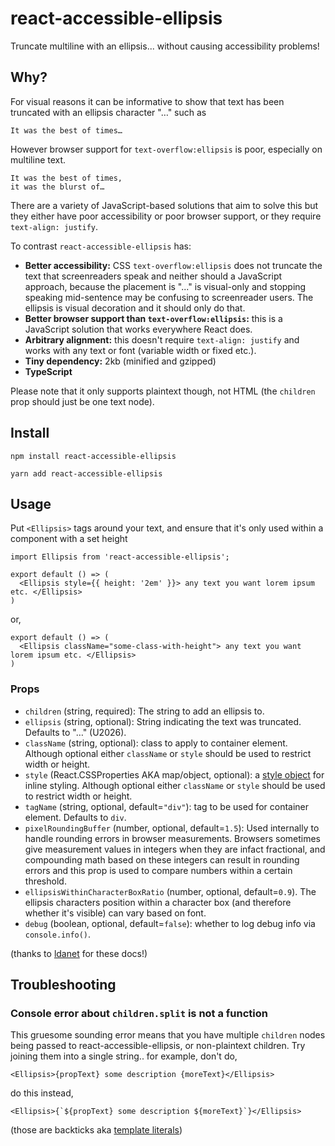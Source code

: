 # react-accessible-ellipsis

Truncate multiline with an ellipsis... without causing accessibility problems!

## Why?

For visual reasons it can be informative to show that text has been truncated with an ellipsis character "…" such as

    It was the best of times…

However browser support for `text-overflow:ellipsis` is poor, especially on multiline text.

    It was the best of times,
    it was the blurst of…

There are a variety of JavaScript-based solutions that aim to solve this but they either have poor accessibility or poor browser support, or they require `text-align: justify`.

To contrast `react-accessible-ellipsis` has:

- **Better accessibility:** CSS `text-overflow:ellipsis` does not truncate the text that screenreaders speak and neither should a JavaScript approach, because the placement is "..." is visual-only and stopping speaking mid-sentence may be confusing to screenreader users. The ellipsis is visual decoration and it should only do that.
- **Better browser support than `text-overflow:ellipsis`:** this is a JavaScript solution that works everywhere React does.
- **Arbitrary alignment:** this doesn't require `text-align: justify` and works with any text or font (variable width or fixed etc.).
- **Tiny dependency:** 2kb (minified and gzipped)
- **TypeScript**

Please note that it only supports plaintext though, not HTML (the `children` prop should just be one text node).

## Install

    npm install react-accessible-ellipsis

    yarn add react-accessible-ellipsis

## Usage

Put `<Ellipsis>` tags around your text, and ensure that it's only used within a component with a set height

    import Ellipsis from 'react-accessible-ellipsis';

    export default () => (
      <Ellipsis style={{ height: '2em' }}> any text you want lorem ipsum etc. </Ellipsis>
    )

or,

    export default () => (
      <Ellipsis className="some-class-with-height"> any text you want lorem ipsum etc. </Ellipsis>
    )

### Props

- `children` (string, required): The string to add an ellipsis to.
- `ellipsis` (string, optional): String indicating the text was truncated. Defaults to "…" (U2026).
- `className` (string, optional): class to apply to container element. Although optional either `className` or `style` should be used to restrict width or height.
- `style` (React.CSSProperties AKA map/object, optional): a [style object](https://reactjs.org/docs/dom-elements.html#style) for inline styling. Although optional either `className` or `style` should be used to restrict width or height.
- `tagName` (string, optional, default=`"div"`): tag to be used for container element. Defaults to `div`.
- `pixelRoundingBuffer` (number, optional, default=`1.5`): Used internally to handle rounding errors in browser measurements. Browsers sometimes give measurement values in integers when they are infact fractional, and compounding math based on these integers can result in rounding errors and this prop is used to compare numbers within a certain threshold.
- `ellipsisWithinCharacterBoxRatio` (number, optional, default=`0.9`). The ellipsis characters position within a character box (and therefore whether it's visible) can vary based on font.
- `debug` (boolean, optional, default=`false`): whether to log debug info via `console.info()`.

(thanks to [ldanet](https://github.com/ldanet) for these docs!)

## Troubleshooting

### Console error about `children.split` is not a function

This gruesome sounding error means that you have multiple `children` nodes being passed to react-accessible-ellipsis, or non-plaintext children. Try joining them into a single string.. for example, don't do,

    <Ellipsis>{propText} some description {moreText}</Ellipsis>

do this instead,

    <Ellipsis>{`${propText} some description ${moreText}`}</Ellipsis>

(those are backticks aka [template literals](https://developer.mozilla.org/en-US/docs/Web/JavaScript/Reference/Template_literals))
